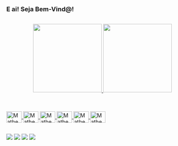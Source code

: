 ### E ai! Seja Bem-Vind@!

##

<div align="center">
  <a href="https://github.com/Matheus-Assumpcao">
  <img height="180em" src="https://github-readme-stats.vercel.app/api?username=Matheus-Assumpcao&show_icons=true&theme=dark&include_all_commits=true&count_private=true"/>
  <img height="180em" src="https://github-readme-stats.vercel.app/api/top-langs/?username=Matheus-Assumpcao&layout=compact&langs_count=7&theme=dark"/>

##

</div>
<div style="display: inline_block"><br>
  <img align="center" alt="Matheus-Kt" height="30" width="40"src="https://cdn.jsdelivr.net/gh/devicons/devicon/icons/kotlin/kotlin-original.svg" />
  <img align="center" alt="Matheus-Kt" height="30" width="40"src="https://cdn.jsdelivr.net/gh/devicons/devicon@latest/icons/java/java-original.svg" />
  <img align="center" alt="Matheus-Android" height="30" width="40" src="https://cdn.jsdelivr.net/gh/devicons/devicon/icons/python/python-original.svg" />  
  <img align="center" alt="Matheus-Android" height="30" width="40" src="https://cdn.jsdelivr.net/gh/devicons/devicon@latest/icons/php/php-original.svg" />  
  <img align="center" alt="Matheus-Android" height="30" width="40" src="https://cdn.jsdelivr.net/gh/devicons/devicon/icons/javascript/javascript-original.svg" />
  <img align="center" alt="Matheus-Android" height="30" width="40" src="https://cdn.jsdelivr.net/gh/devicons/devicon/icons/mysql/mysql-original-wordmark.svg" />
  
</div>

##

<div> 
  <a href="https://instagram.com/the_assumpcao" target="_blank"><img src="https://img.shields.io/badge/-Instagram-%23E4405F?style=for-the-badge&logo=instagram&logoColor=white" target="_blank"></a>
 <a href="https://discord.com/channels/BIG M" target="_blank"><img src="https://img.shields.io/badge/Discord-7289DA?style=for-the-badge&logo=discord&logoColor=white" target="_blank"></a> 
  <a href = "mailto:matheusassumpcap@gmail.com"><img src="https://img.shields.io/badge/-Gmail-%23333?style=for-the-badge&logo=gmail&logoColor=white" target="_blank"></a>
  <a href="https://www.linkedin.com/in/matheus-assump%C3%A7%C3%A3o/" target="_blank"><img src="https://img.shields.io/badge/-LinkedIn-%230077B5?style=for-the-badge&logo=linkedin&logoColor=white" target="_blank"></a> 
 


